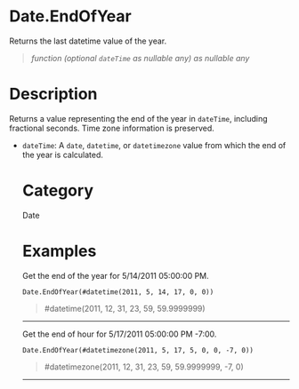 # Date.EndOfYear
Returns the last datetime value of the year.
> _function (optional <code>dateTime</code> as nullable any) as nullable any_

# Description 
Returns a value representing the end of the year in <code>dateTime</code>, including fractional seconds. Time zone information is preserved.
      <ul>
        <li><code>dateTime</code>: A <code>date</code>, <code>datetime</code>, or <code>datetimezone</code> value from which the end of the year is calculated.</li>       
      
# Category 
Date
# Examples 
Get the end of the year for 5/14/2011 05:00:00 PM.
```
Date.EndOfYear(#datetime(2011, 5, 14, 17, 0, 0))
```
> #datetime(2011, 12, 31, 23, 59, 59.9999999)

***
Get the end of hour for 5/17/2011 05:00:00 PM -7:00.
```
Date.EndOfYear(#datetimezone(2011, 5, 17, 5, 0, 0, -7, 0))
```
> #datetimezone(2011, 12, 31, 23, 59, 59.9999999, -7, 0)

***
